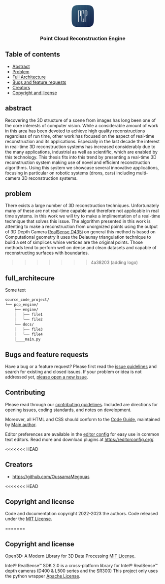 <p align="center">
  <a href="">
    <img src="logo/logo.png" alt="Logo" width=72 height=72>
  </a>

  <h3 align="center">Point Cloud Reconstruction Engine </h3>
</p>


## Table of contents

- [Abstract](#abstract)
- [Problem](#problem)
- [Full Architecture](#full_architecture)
- [Bugs and feature requests](#bugs-and-feature-requests)
- [Creators](#creators)
- [Copyright and license](#copyright-and-license)


## abstract

Recovering the 3D structure of a scene from images has long been one of the core interests of computer vision. While a considerable amount of work in this area has been devoted to achieve high quality reconstructions regardless of run time, other work has focused on the aspect of real-time reconstruction and its applications. Especially in the last decade the interest in real-time 3D reconstruction systems has increased considerably due to the many applications, industrial as well as scientific, which are enabled by this technology. This thesis fits into this trend by presenting a real-time 3D reconstruction system making use of novel and efficient reconstruction algorithms. Using this system we showcase several innovative applications, focusing in particular on robotic systems (drons, cars) including multi-camera 3D reconstruction systems.

## problem

There exists a large number of 3D reconstruction techniques. Unfortunately many of these are not real-time capable and therefore not applicable in real time systems. in this work we will try to make a implimentation of a real-time technique that solves this issue.
The algorithm presented in this work is attenting to make a reconstruction from unorgnized points using the output of 3D Depth Camera <a href="https://www.intelrealsense.com/depth-camera-d435i/">RealSense D435i</a> on general this method is based on Computational geometry it uses the Delaunay triangulation technique to build a set of simplices whise vertices are the original points. Those methods tend to perform well on dense and clean datasets and capable of reconstructing surfaces with boundaries.
>>>>>>> 4a38203 (adding logo)

## full_architecure

Some text

```text
source_code_project/
└── pcp_engine/
    ├── engine/
    │   ├── file1
    │   └── file2
    └── docs/
    │   ├── file3
    │   └── file4
    │____main.py

```


## Bugs and feature requests

Have a bug or a feature request? Please first read the [issue guidelines](https://reponame/blob/master/CONTRIBUTING.md) and search for existing and closed issues. If your problem or idea is not addressed yet, [please open a new issue](https://reponame/issues/new).

## Contributing

Please read through our [contributing guidelines](https://reponame/blob/master/CONTRIBUTING.md). Included are directions for opening issues, coding standards, and notes on development.

Moreover, all HTML and CSS should conform to the [Code Guide](https://github.com/mdo/code-guide), maintained by [Main author](https://github.com/usernamemainauthor).

Editor preferences are available in the [editor config](https://reponame/blob/master/.editorconfig) for easy use in common text editors. Read more and download plugins at <https://editorconfig.org/>.

<<<<<<< HEAD
## Creators

- <https://github.com/OussamaMegouas>

<<<<<<< HEAD
## Copyright and license

Code and documentation copyright 2022-2023 the authors. Code released under the [MIT License](https://github.com/OussamaMegouas/pcp_engine/blob/main/LICENSE).


=======
## Copyright and license

Open3D: A Modern Library for 3D Data Processing [MIT License](https://github.com/isl-org/Open3D).

Intel® RealSense™ SDK 2.0 is a cross-platform library for Intel® RealSense™ depth cameras (D400 & L500 series and the SR300) This project only uses the python wrapper [Apache License](https://github.com/IntelRealSense/librealsense).
